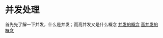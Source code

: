# 并发处理
首先先了解一下并发，什么是并发；而高并发又是什么概念
[并发的概念](https://github.com/aluxs/-/wiki/%E5%B9%B6%E5%8F%91%E7%9A%84%E6%A6%82%E5%BF%B5)
[高并发的概念](https://github.com/aluxs/-/wiki/%E5%B9%B6%E5%8F%91%E7%9A%84%E6%A6%82%E5%BF%B5)

